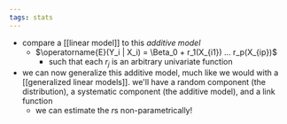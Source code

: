 ```yaml
---
tags: stats
---
```


- compare a [[linear model]] to this *additive model*
	- $\operatorname{E}(Y_i | X_i) = \Beta_0 + r_1(X_{i1}) ... r_p(X_{ip})$
		- such that each $r_j$ is an arbitrary univariate function
- we can now generalize this additive model, much like we would with a [[generalized linear models]]. we'll have a random component (the distribution), a systematic component (the additive model), and a link function
	- we can estimate the $r$s non-parametrically!
